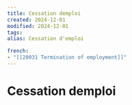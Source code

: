 ```yaml
---
title: Cessation demploi
created: 2024-12-01
modified: 2024-12-01
tags: 
alias: Cessation d'emploi

french:
- "[[20031 Termination of employment]]"
---
```

# Cessation demploi
